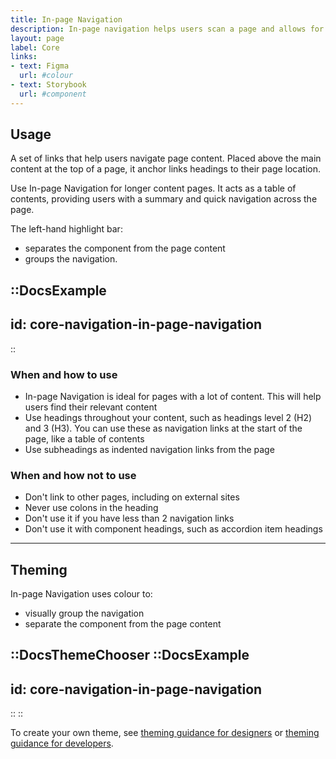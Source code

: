 ```yaml
---
title: In-page Navigation
description: In-page navigation helps users scan a page and allows for quick navigation.
layout: page
label: Core
links:
- text: Figma
  url: #colour
- text: Storybook
  url: #component
---
```


## Usage

A set of links that help users navigate page content. Placed above the main content at the top of a page, it anchor links headings to their page location.

Use In-page Navigation for longer content pages. It acts as a table of contents, providing users with a summary and quick navigation across the page.

The left-hand highlight bar:

- separates the component from the page content
- groups the navigation.

::DocsExample
---
id: core-navigation-in-page-navigation
---
::

### When and how to use
- In-page Navigation is ideal for pages with a lot of content. This will help users find their relevant content
- Use headings throughout your content, such as headings level 2 (H2) and 3 (H3). You can use these as navigation links at the start of the page, like a table of contents
- Use subheadings as indented navigation links from the page

### When and how not to use
- Don't link to other pages, including on external sites
- Never use colons in the heading
- Don't use it if you have less than 2 navigation links
- Don't use it with component headings, such as accordion item headings

---

## Theming

In-page Navigation uses colour to:

- visually group the navigation
- separate the component from the page content

::DocsThemeChooser
  ::DocsExample
  ---
  id: core-navigation-in-page-navigation
  ---
  ::
::

To create your own theme, see [theming guidance for designers](https://www.vic.gov.au) or [theming guidance for developers](https://www.vic.gov.au).

